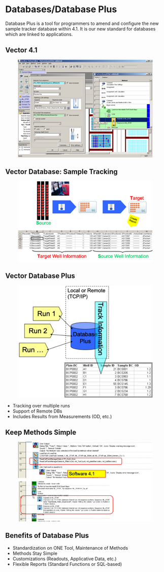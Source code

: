 # Databases/Database Plus

Database Plus is a tool for programmers to amend and configure the new sample tracker database within 4.1. It is our new standard for databases which are linked to applications.

## Vector 4.1

<figure><img src="../../../.gitbook/assets/image (69) (1) (1) (1).png" alt="" width="563"><figcaption></figcaption></figure>

## Vector Database: Sample Tracking



<figure><img src="../../../.gitbook/assets/image (2) (1) (1) (1) (1) (1) (1) (1) (1) (1) (1) (1) (1) (1) (1) (1) (1).png" alt=""><figcaption></figcaption></figure>

## Vector Database Plus

<figure><img src="../../../.gitbook/assets/image (3) (1) (1) (1) (1) (1) (1) (1) (1) (1) (1) (1) (1) (1) (1).png" alt=""><figcaption></figcaption></figure>

* Tracking over multiple runs&#x20;
* Support of Remote DBs&#x20;
* Includes Results from Measurements (OD, etc.)

## Keep Methods Simple

<figure><img src="../../../.gitbook/assets/image (4) (1) (1) (1) (1) (1) (1) (1) (1) (1) (1) (1) (1) (1) (1).png" alt=""><figcaption></figcaption></figure>

## Benefits of Database Plus

* Standardization on ONE Tool, Maintenance of Methods&#x20;
* Methods Stay Simple&#x20;
* Customizations (Readouts, Applicative Data, etc.)&#x20;
* Flexible Reports (Standard Functions or SQL-based)
